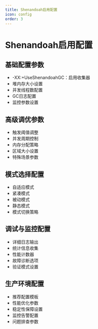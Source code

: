 ```yaml
---
title: Shenandoah启用配置
icon: config
order: 3
---
```


# Shenandoah启用配置

## 基础配置参数
- -XX:+UseShenandoahGC：启用收集器
- 堆内存大小设置
- 并发线程数配置
- GC日志配置
- 监控参数设置

## 高级调优参数
- 触发阈值调整
- 并发周期控制
- 内存分配策略
- 区域大小设置
- 特殊场景参数

## 模式选择配置
- 自适应模式
- 紧凑模式
- 被动模式
- 静态模式
- 模式切换策略

## 调试与监控配置
- 详细日志输出
- 统计信息收集
- 性能计数器
- 故障诊断选项
- 验证模式设置

## 生产环境配置
- 推荐配置模板
- 性能优化参数
- 稳定性保障设置
- 监控告警配置
- 问题排查参数
